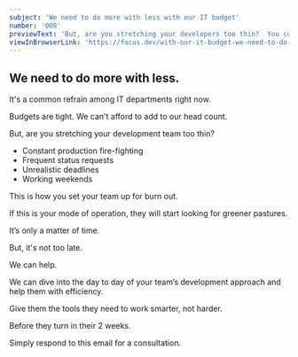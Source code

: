 ```yaml
---
subject: 'We need to do more with less with our IT budget'
number: '008'
previewText: 'But, are you stretching your developers too thin?  You could be setting your team up for burn out.'
viewInBrowserLink: 'https://focus.dev/with-our-it-budget-we-need-to-do-more-with-less/'
---
```


## We need to do more with less.

It's a common refrain among IT departments right now.

Budgets are tight.  We can't afford to add to our head count.

But, are you stretching your development team too thin?

- Constant production fire-fighting
- Frequent status requests
- Unrealistic deadlines
- Working weekends

This is how you set your team up for burn out.

If this is your mode of operation, they will start looking for greener pastures.

It’s only a matter of time.

But, it's not too late.

We can help.

We can dive into the day to day of your team’s development approach and help them with efficiency.

Give them the tools they need to work smarter, not harder.

Before they turn in their 2 weeks.

Simply respond to this email for a consultation.